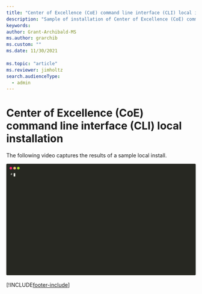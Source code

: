 ```yaml
---
title: "Center of Excellence (CoE) command line interface (CLI) local installation"
description: "Sample of installation of Center of Excellence (CoE) command line interface (CLI) to a local deployment"
keywords: 
author: Grant-Archibald-MS
ms.author: grarchib
ms.custom: ""
ms.date: 11/30/2021

ms.topic: "article"
ms.reviewer: jimholtz
search.audienceType: 
  - admin
---
```


# Center of Excellence (CoE) command line interface (CLI) local installation

The following video captures the results of a sample local install.

![Local install](./media/install-local.svg)

[!INCLUDE[footer-include](../../../includes/footer-banner.md)]
